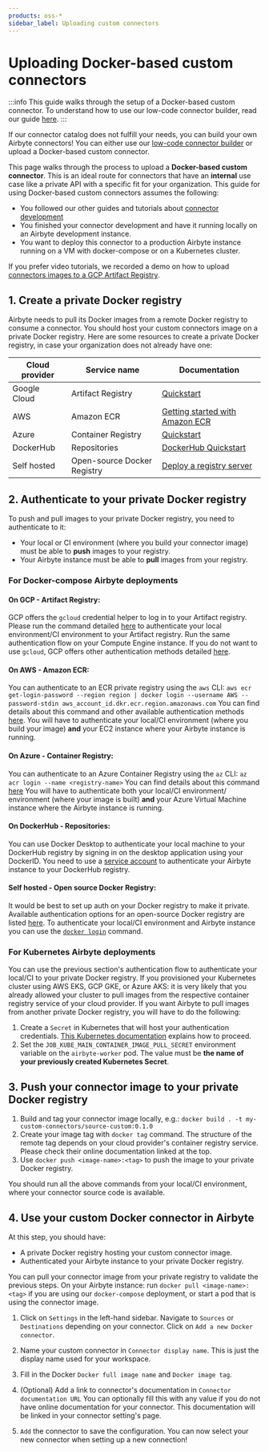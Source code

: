 ```yaml
---
products: oss-*
sidebar_label: Uploading custom connectors
---
```


# Uploading Docker-based custom connectors

:::info This guide walks through the setup of a Docker-based custom connector. To understand how to
use our low-code connector builder, read our guide
[here](/connector-development/connector-builder-ui/overview.md). :::

If our connector catalog does not fulfill your needs, you can build your own Airbyte connectors! You
can either use our
[low-code connector builder](/connector-development/connector-builder-ui/overview.md) or upload a
Docker-based custom connector.

This page walks through the process to upload a **Docker-based custom connector**. This is an ideal
route for connectors that have an **internal** use case like a private API with a specific fit for
your organization. This guide for using Docker-based custom connectors assumes the following:

- You followed our other guides and tutorials about
  [connector development](/connector-development/connector-builder-ui/overview.md)
- You finished your connector development and have it running locally on an Airbyte development
  instance.
- You want to deploy this connector to a production Airbyte instance running on a VM with
  docker-compose or on a Kubernetes cluster.

If you prefer video tutorials, we recorded a demo on how to upload
[connectors images to a GCP Artifact Registry](https://www.youtube.com/watch?v=4YF20PODv30&ab_channel=Airbyte).

## 1. Create a private Docker registry

Airbyte needs to pull its Docker images from a remote Docker registry to consume a connector. You
should host your custom connectors image on a private Docker registry. Here are some resources to
create a private Docker registry, in case your organization does not already have one:

| Cloud provider | Service name                | Documentation                                                                                                                                                                                                                                                                                 |
| -------------- | --------------------------- | --------------------------------------------------------------------------------------------------------------------------------------------------------------------------------------------------------------------------------------------------------------------------------------------- |
| Google Cloud   | Artifact Registry           | [Quickstart](https://cloud.google.com/artifact-registry/docs/docker/quickstart)                                                                                                                                                                                                               |
| AWS            | Amazon ECR                  | [Getting started with Amazon ECR](https://docs.aws.amazon.com/AmazonECR/latest/userguide/getting-started-console.html)                                                                                                                                                                        |
| Azure          | Container Registry          | [Quickstart](https://docs.microsoft.com/en-us/azure/container-registry/container-registry-get-started-portal#:~:text=Azure%20Container%20Registry%20is%20a,container%20images%20and%20related%20artifacts.&text=Then%2C%20use%20Docker%20commands%20to,the%20image%20from%20your%20registry.) |
| DockerHub      | Repositories                | [DockerHub Quickstart](https://docs.docker.com/docker-hub/)                                                                                                                                                                                                                                   |
| Self hosted    | Open-source Docker Registry | [Deploy a registry server](https://docs.docker.com/registry/deploying/)                                                                                                                                                                                                                       |

## 2. Authenticate to your private Docker registry

To push and pull images to your private Docker registry, you need to authenticate to it:

- Your local or CI environment (where you build your connector image) must be able to **push**
  images to your registry.
- Your Airbyte instance must be able to **pull** images from your registry.

### For Docker-compose Airbyte deployments

#### On GCP - Artifact Registry:

GCP offers the `gcloud` credential helper to log in to your Artifact registry. Please run the
command detailed [here](https://cloud.google.com/artifact-registry/docs/docker/quickstart#auth) to
authenticate your local environment/CI environment to your Artifact registry. Run the same
authentication flow on your Compute Engine instance. If you do not want to use `gcloud`, GCP offers
other authentication methods detailed
[here](https://cloud.google.com/artifact-registry/docs/docker/authentication).

#### On AWS - Amazon ECR:

You can authenticate to an ECR private registry using the `aws` CLI:
`aws ecr get-login-password --region region | docker login --username AWS --password-stdin aws_account_id.dkr.ecr.region.amazonaws.com`
You can find details about this command and other available authentication methods
[here](https://docs.aws.amazon.com/AmazonECR/latest/userguide/registry_auth.html). You will have to
authenticate your local/CI environment (where you build your image) **and** your EC2 instance where
your Airbyte instance is running.

#### On Azure - Container Registry:

You can authenticate to an Azure Container Registry using the `az` CLI:
`az acr login --name <registry-name>` You can find details about this command
[here](https://docs.microsoft.com/en-us/azure/container-registry/container-registry-get-started-portal#:~:text=Azure%20Container%20Registry%20is%20a,container%20images%20and%20related%20artifacts.&text=Then,%20use%20Docker%20commands%20to,the%20image%20from%20your%20registry.)
You will have to authenticate both your local/CI environment/ environment (where your image is
built) **and** your Azure Virtual Machine instance where the Airbyte instance is running.

#### On DockerHub - Repositories:

You can use Docker Desktop to authenticate your local machine to your DockerHub registry by signing
in on the desktop application using your DockerID. You need to use a
[service account](https://docs.docker.com/docker-hub/service-accounts/) to authenticate your Airbyte
instance to your DockerHub registry.

#### Self hosted - Open source Docker Registry:

It would be best to set up auth on your Docker registry to make it private. Available authentication
options for an open-source Docker registry are listed
[here](https://docs.docker.com/registry/configuration/#auth). To authenticate your local/CI
environment and Airbyte instance you can use the
[`docker login`](https://docs.docker.com/engine/reference/commandline/login/) command.

### For Kubernetes Airbyte deployments

You can use the previous section's authentication flow to authenticate your local/CI to your private
Docker registry. If you provisioned your Kubernetes cluster using AWS EKS, GCP GKE, or Azure AKS: it
is very likely that you already allowed your cluster to pull images from the respective container
registry service of your cloud provider. If you want Airbyte to pull images from another private
Docker registry, you will have to do the following:

1. Create a `Secret` in Kubernetes that will host your authentication credentials.
   [This Kubernetes documentation](https://kubernetes.io/docs/tasks/configure-pod-container/pull-image-private-registry/)
   explains how to proceed.
2. Set the `JOB_KUBE_MAIN_CONTAINER_IMAGE_PULL_SECRET` environment variable on the `airbyte-worker`
   pod. The value must be **the name of your previously created Kubernetes Secret**.

## 3. Push your connector image to your private Docker registry

1. Build and tag your connector image locally, e.g.:
   `docker build . -t my-custom-connectors/source-custom:0.1.0`
2. Create your image tag with `docker tag` command. The structure of the remote tag depends on your
   cloud provider's container registry service. Please check their online documentation linked at
   the top.
3. Use `docker push <image-name>:<tag>` to push the image to your private Docker registry.

You should run all the above commands from your local/CI environment, where your connector source
code is available.

## 4. Use your custom Docker connector in Airbyte

At this step, you should have:

- A private Docker registry hosting your custom connector image.
- Authenticated your Airbyte instance to your private Docker registry.

You can pull your connector image from your private registry to validate the previous steps. On your
Airbyte instance: run `docker pull <image-name>:<tag>` if you are using our `docker-compose`
deployment, or start a pod that is using the connector image.

1. Click on `Settings` in the left-hand sidebar. Navigate to `Sources` or `Destinations` depending
   on your connector. Click on `Add a new Docker connector`.

2. Name your custom connector in `Connector display name`. This is just the display name used for
   your workspace.

3. Fill in the Docker `Docker full image name` and `Docker image tag`.

4. (Optional) Add a link to connector's documentation in `Connector documentation URL` You can
   optionally fill this with any value if you do not have online documentation for your connector.
   This documentation will be linked in your connector setting's page.

5. `Add` the connector to save the configuration. You can now select your new connector when setting
   up a new connection!
